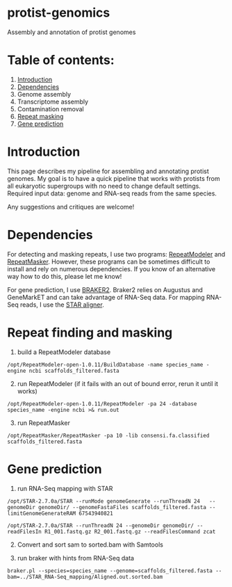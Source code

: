 # protist-genomics
Assembly and annotation of protist genomes

# Table of contents:

1. [Introduction](#introduction)
2. [Dependencies](#dependencies)
3. Genome assembly
4. Transcriptome assembly
5. Contamination removal
6. [Repeat masking](#repeat-finding-and-masking)
7. [Gene prediction](#gene-prediction)


# Introduction

This page describes my pipeline for assembling and annotating protist genomes. My goal is to have a quick pipeline that works with protists from all eukaryotic supergroups with no need to change default settings. Required input data: genome and RNA-seq reads from the same species.

Any suggestions and critiques are welcome!

# Dependencies

For detecting and masking repeats, I use two programs: [RepeatModeler](http://www.repeatmasker.org/RepeatModeler/)
and [RepeatMasker](http://www.repeatmasker.org/). However, these programs can be sometimes difficult to install and rely on numerous dependencies. If you know of an alternative way how to do this, please let me know!

For gene prediction, I use [BRAKER2](https://github.com/Gaius-Augustus/BRAKER). Braker2 relies on Augustus and GeneMarkET and can take advantage of RNA-Seq data. For mapping RNA-Seq reads, I use the [STAR aligner](https://github.com/alexdobin/STAR).

# Repeat finding and masking
1) build a RepeatModeler database
```
/opt/RepeatModeler-open-1.0.11/BuildDatabase -name species_name -engine ncbi scaffolds_filtered.fasta
```
2) run RepeatModeler (if it fails with an out of bound error, rerun it until it works)
```
/opt/RepeatModeler-open-1.0.11/RepeatModeler -pa 24 -database species_name -engine ncbi >& run.out
```
3) run RepeatMasker
```
/opt/RepeatMasker/RepeatMasker -pa 10 -lib consensi.fa.classified scaffolds_filtered.fasta
```
# Gene prediction
1) run RNA-Seq mapping with STAR
```
/opt/STAR-2.7.0a/STAR --runMode genomeGenerate --runThreadN 24   --genomeDir genomeDir/ --genomeFastaFiles scaffolds_filtered.fasta --limitGenomeGenerateRAM 67543940821

/opt/STAR-2.7.0a/STAR --runThreadN 24 --genomeDir genomeDir/ --readFilesIn R1_001.fastq.gz R2_001.fastq.gz --readFilesCommand zcat
```
2) Convert and sort sam to sorted.bam with Samtools

3) run braker with hints from RNA-Seq data
```
braker.pl --species=species_name --genome=scaffolds_filtered.fasta --bam=../STAR_RNA-Seq_mapping/Aligned.out.sorted.bam
```
